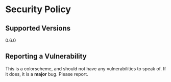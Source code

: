 # Security Policy

## Supported Versions

0.6.0

## Reporting a Vulnerability

This is a colorscheme, and should not have any vulnerabilities to speak of. If it does, it is a **major** bug. Please report.
